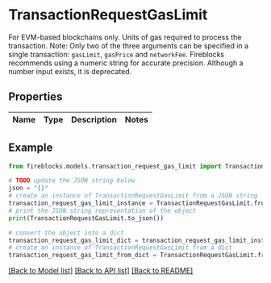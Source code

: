 # TransactionRequestGasLimit

For EVM-based blockchains only. Units of gas required to process the transaction. Note: Only two of the three arguments can be specified in a single transaction: `gasLimit`, `gasPrice` and `networkFee`. Fireblocks recommends using a numeric string for accurate precision. Although a number input exists, it is deprecated.

## Properties

Name | Type | Description | Notes
------------ | ------------- | ------------- | -------------

## Example

```python
from fireblocks.models.transaction_request_gas_limit import TransactionRequestGasLimit

# TODO update the JSON string below
json = "{}"
# create an instance of TransactionRequestGasLimit from a JSON string
transaction_request_gas_limit_instance = TransactionRequestGasLimit.from_json(json)
# print the JSON string representation of the object
print(TransactionRequestGasLimit.to_json())

# convert the object into a dict
transaction_request_gas_limit_dict = transaction_request_gas_limit_instance.to_dict()
# create an instance of TransactionRequestGasLimit from a dict
transaction_request_gas_limit_from_dict = TransactionRequestGasLimit.from_dict(transaction_request_gas_limit_dict)
```
[[Back to Model list]](../README.md#documentation-for-models) [[Back to API list]](../README.md#documentation-for-api-endpoints) [[Back to README]](../README.md)


